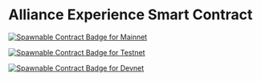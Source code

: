 # Alliance Experience Smart Contract

[![Spawnable Contract Badge for Mainnet](https://api.spawnable.io/badges/contracts/experience?network=mainnet)](https://spawnable.io/contracts/experience)

[![Spawnable Contract Badge for Testnet](https://api.spawnable.io/badges/contracts/experience?network=testnet)](https://spawnable.io/contracts/experience)

[![Spawnable Contract Badge for Devnet](https://api.spawnable.io/badges/contracts/experience?network=devnet)](https://spawnable.io/contracts/experience)
